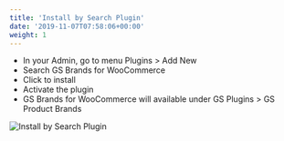 ```yaml
---
title: 'Install by Search Plugin'
date: '2019-11-07T07:58:06+00:00'
weight: 1
---
```


- In your Admin, go to menu Plugins &gt; Add New
- Search GS Brands for WooCommerce
- Click to install
- Activate the plugin
- GS Brands for WooCommerce will available under GS Plugins &gt; GS Product Brands

![Install by Search Plugin](../images/Install_by_Search_Plugin.png)
